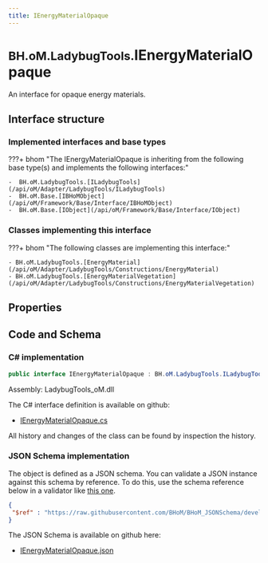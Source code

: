 ```yaml
---
title: IEnergyMaterialOpaque
---
```


# <small>BH.oM.LadybugTools.</small>**IEnergyMaterialOpaque**

An interface for opaque energy materials.

## Interface structure

### Implemented interfaces and base types

???+ bhom "The IEnergyMaterialOpaque is inheriting from the following base type(s) and implements the following interfaces:"

    -  BH.oM.LadybugTools.[ILadybugTools](/api/oM/Adapter/LadybugTools/ILadybugTools)
    -  BH.oM.Base.[IBHoMObject](/api/oM/Framework/Base/Interface/IBHoMObject)
    -  BH.oM.Base.[IObject](/api/oM/Framework/Base/Interface/IObject)


### Classes implementing this interface

???+ bhom "The following classes are implementing this interface:"

    - BH.oM.LadybugTools.[EnergyMaterial](/api/oM/Adapter/LadybugTools/Constructions/EnergyMaterial)
    - BH.oM.LadybugTools.[EnergyMaterialVegetation](/api/oM/Adapter/LadybugTools/Constructions/EnergyMaterialVegetation)


## Properties

## Code and Schema

### C# implementation

``` C# title="C#"
public interface IEnergyMaterialOpaque : BH.oM.LadybugTools.ILadybugTools, BH.oM.Base.IBHoMObject, BH.oM.Base.IObject
```

Assembly: LadybugTools_oM.dll

The C# interface definition is available on github:

- [IEnergyMaterialOpaque.cs](https://github.com/BHoM/LadybugTools_Toolkit/blob/develop/LadybugTools_oM/Constructions\IEnergyMaterialOpaque.cs)

All history and changes of the class can be found by inspection the history.
### JSON Schema implementation

The object is defined as a JSON schema. You can validate a JSON instance against this schema by reference. To do this, use the schema reference below in a validator like [this one](https://www.jsonschemavalidator.net/).

``` json title="JSON Schema"
{
 "$ref" : "https://raw.githubusercontent.com/BHoM/BHoM_JSONSchema/develop/LadybugTools_oM/IEnergyMaterialOpaque.json"
}
```

The JSON Schema is available on github here:

- [IEnergyMaterialOpaque.json](https://github.com/BHoM/BHoM_JSONSchema/blob/develop/LadybugTools_oM/IEnergyMaterialOpaque.json)
